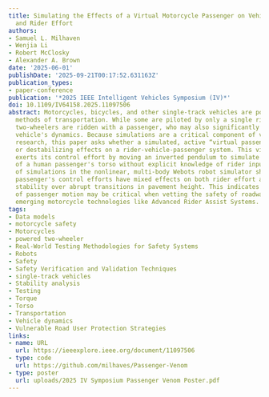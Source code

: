 ```yaml
---
title: Simulating the Effects of a Virtual Motorcycle Passenger on Vehicle Motion
  and Rider Effort
authors:
- Samuel L. Milhaven
- Wenjia Li
- Robert McClosky
- Alexander A. Brown
date: '2025-06-01'
publishDate: '2025-09-21T00:17:52.631163Z'
publication_types:
- paper-conference
publication: '*2025 IEEE Intelligent Vehicles Symposium (IV)*'
doi: 10.1109/IV64158.2025.11097506
abstract: Motorcycles, bicycles, and other single-track vehicles are popular but dangerous
  methods of transportation. While some are piloted by only a single rider, many powered
  two-wheelers are ridden with a passenger, who may also significantly influence the
  vehicle's dynamics. Because simulations are a critical component of vehicle safety
  research, this paper asks whether a simulated, active “virtual passenger” has stabilizing
  or destabilizing effects on a rider-vehicle-passenger system. This virtual passenger
  exerts its control effort by moving an inverted pendulum to simulate the motion
  of a human passenger's torso without explicit knowledge of rider inputs. A battery
  of simulations in the nonlinear, multi-body Webots robot simulator show that the
  passenger's control efforts have mixed effects on both rider effort and vehicle
  stability over abrupt transitions in pavement height. This indicates that the inclusion
  of passenger motion may be critical when vetting the safety of roadway designs and/or
  emerging motorcycle technologies like Advanced Rider Assist Systems.
tags:
- Data models
- motorcycle safety
- Motorcycles
- powered two-wheeler
- Real-World Testing Methodologies for Safety Systems
- Robots
- Safety
- Safety Verification and Validation Techniques
- single-track vehicles
- Stability analysis
- Testing
- Torque
- Torso
- Transportation
- Vehicle dynamics
- Vulnerable Road User Protection Strategies
links:
- name: URL
  url: https://ieeexplore.ieee.org/document/11097506
- type: code
  url: https://github.com/milhaves/Passenger-Venom
- type: poster
  url: uploads/2025 IV Symposium Passenger Venom Poster.pdf
---
```

